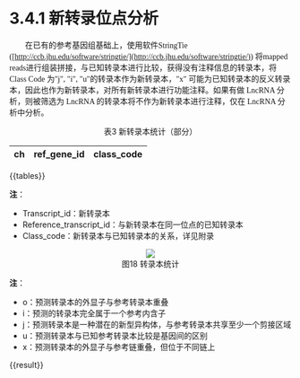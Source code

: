 # 3.4.1 新转录位点分析
<font face="微软雅黑" >&emsp;&emsp;在已有的参考基因组基础上，使用软件StringTie ([http://ccb.jhu.edu/software/stringtie/](http://ccb.jhu.edu/software/stringtie/)) 将mapped reads进行组装拼接，与已知转录本进行比较，获得没有注释信息的转录本，将 Class Code 为"j", "i", "u"的转录本作为新转录本，"x" 可能为已知转录本的反义转录本，因此也作为新转录本，对所有新转录本进行功能注释。如果有做 LncRNA 分析，则被筛选为 LncRNA 的转录本将不作为新转录本进行注释，仅在 LncRNA 分析中分析。</font><br />

<center>表3 新转录本统计（部分）</center>

| ch | ref_gene_id|   class_code|
| :--------: | :--------: | :--------: |
{{tables}}

**注**：
- Transcript_id：新转录本
- Reference_transcript_id：与新转录本在同一位点的已知转录本
- Class_code：新转录本与已知转录本的关系，详见附录



<center><img src='../asset/build_stat.png'></center>

<center>图18 转录本统计</center>

**注**：
- o：预测转录本的外显子与参考转录本重叠 
- i：预测的转录本完全属于一个参考内含子
- j：预测转录本是一种潜在的新型异构体，与参考转录本共享至少一个剪接区域
- u：预测转录本与已知参考转录本比较是基因间的区别
- x：预测转录本的外显子与参考链重叠，但位于不同链上

{{result}}